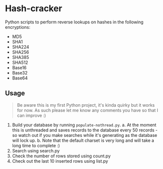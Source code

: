 # Hash-cracker

Python scripts to perform reverse lookups on hashes in the following
encryptions:

* MD5
* SHA1
* SHA224
* SHA256
* SHA385
* SHA512
* Base16
* Base32
* Base64

## Usage

> Be aware this is my first Python project, it's kinda quirky but it
works for now. As such please let me know any comments you have so that
I can improve :)

1. Build your database by running `populate-nothread.py`. 
   a. At the moment this is unthreaded and saves records to the database
      every 50 records - so watch out if you make searches while it's 
      generating as the database will lock up.
   b. Note that the default charset is very long and will take a long
      time to complete :)
2. Search using search.py
3. Check the number of rows stored using count.py
4. Check out the last 10 inserted rows using list.py